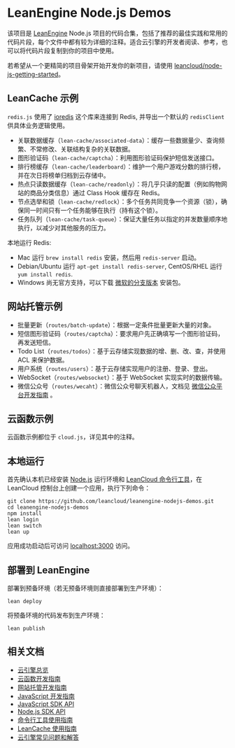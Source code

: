 # LeanEngine Node.js Demos

该项目是 [LeanEngine](https://leancloud.cn/docs/leanengine_overview.html) Node.js 项目的代码合集，包括了推荐的最佳实践和常用的代码片段，每个文件中都有较为详细的注释。适合云引擎的开发者阅读、参考，也可以将代码片段复制到你的项目中使用。

若希望从一个更精简的项目骨架开始开发你的新项目，请使用 [leancloud/node-js-getting-started](https://github.com/leancloud/node-js-getting-started)。

## LeanCache 示例

`redis.js` 使用了 [ioredis](https://github.com/luin/ioredis) 这个库来连接到 Redis, 并导出一个默认的 `redisClient` 供具体业务逻辑使用。

- 关联数据缓存（`lean-cache/associated-data`）：缓存一些数据量少、查询频繁、不常修改、关联结构复杂的关联数据。
- 图形验证码（`lean-cache/captcha`）：利用图形验证码保护短信发送接口。
- 排行榜缓存（`lean-cache/leaderboard`）：维护一个用户游戏分数的排行榜，并在次日将榜单归档到云存储中。
- 热点只读数据缓存（`lean-cache/readonly`）：将几乎只读的配置（例如购物网站的商品分类信息）通过 Class Hook 缓存在 Redis。
- 节点选举和锁（`lean-cache/redlock`）：多个任务共同竞争一个资源（锁），确保同一时间只有一个任务能够在执行（持有这个锁）。
- 任务队列（`lean-cache/task-queue`）：保证大量任务以指定的并发数量顺序地执行，以减少对其他服务的压力。

本地运行 Redis:

* Mac 运行 `brew install redis` 安装，然后用 `redis-server` 启动。
* Debian/Ubuntu 运行 `apt-get install redis-server`, CentOS/RHEL 运行 `yum install redis`.
* Windows 尚无官方支持，可以下载 [微软的分支版本](https://github.com/MSOpenTech/redis/releases) 安装包。

## 网站托管示例

- 批量更新（`routes/batch-update`）：根据一定条件批量更新大量的对象。
- 短信图形验证码（`routes/captcha`）：要求用户先正确填写一个图形验证码，再发送短信。
- Todo List（`routes/todos`）：基于云存储实现数据的增、删、改、查，并使用 ACL 来保护数据。
- 用户系统（`routes/users`）：基于云存储实现用户的注册、登录、登出。
- WebSocket（`routes/websocket`）：基于 WebSocket 实现实时的数据传输。
- 微信公众号（`routes/wecaht`）：微信公众号聊天机器人，文档见 [微信公众平台开发指南](https://leancloud.cn/docs/webhosting_weixin.html) 。

## 云函数示例

云函数示例都位于 `cloud.js`，详见其中的注释。

## 本地运行

首先确认本机已经安装 [Node.js](http://nodejs.org/) 运行环境和 [LeanCloud 命令行工具](https://leancloud.cn/docs/leanengine_cli.html)，在 LeanCloud 控制台上创建一个应用，执行下列命令：

```
git clone https://github.com/leancloud/leanengine-nodejs-demos.git
cd leanengine-nodejs-demos
npm install
lean login
lean switch
lean up
```

应用成功启动后可访问 [localhost:3000](http://localhost:3000) 访问。

## 部署到 LeanEngine

部署到预备环境（若无预备环境则直接部署到生产环境）：
```
lean deploy
```

将预备环境的代码发布到生产环境：
```
lean publish
```

## 相关文档

* [云引擎总览](https://leancloud.cn/docs/leanengine_overview.html)
* [云函数开发指南](https://leancloud.cn/docs/leanengine_cloudfunction_guide-node.html)
* [网站托管开发指南](https://leancloud.cn/docs/leanengine_webhosting_guide-node.html)
* [JavaScript 开发指南](https://leancloud.cn/docs/leanstorage_guide-js.html)
* [JavaScript SDK API](https://leancloud.github.io/javascript-sdk/docs/)
* [Node.js SDK API](https://github.com/leancloud/leanengine-node-sdk/blob/master/API.md)
* [命令行工具使用指南](https://leancloud.cn/docs/leanengine_cli.html)
* [LeanCache 使用指南](https://leancloud.cn/docs/leancache_guide.html)
* [云引擎常见问题和解答](https://leancloud.cn/docs/leanengine_faq.html)
